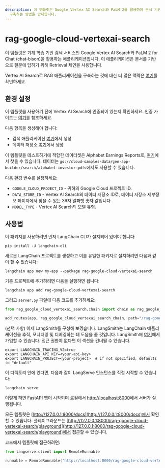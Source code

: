 ```yaml
---
description: 이 템플릿은 Google Vertex AI Search와 PaLM 2를 활용하여 문서 기반 질문에 답변하는 RAG 애플리케이션을
  구축하는 방법을 안내합니다.
---
```


# rag-google-cloud-vertexai-search

이 템플릿은 기계 학습 기반 검색 서비스인 Google Vertex AI Search와 PaLM 2 for Chat (chat-bison)을 활용하는 애플리케이션입니다. 이 애플리케이션은 문서를 기반으로 질문에 답하기 위해 Retrieval 체인을 사용합니다.

Vertex AI Search로 RAG 애플리케이션을 구축하는 것에 대한 더 많은 맥락은 [여기](https://cloud.google.com/generative-ai-app-builder/docs/enterprise-search-introduction)를 확인하세요.

## 환경 설정

이 템플릿을 사용하기 전에 Vertex AI Search에 인증되어 있는지 확인하세요. 인증 가이드는 [여기](https://cloud.google.com/generative-ai-app-builder/docs/authentication)를 참조하세요.

다음 항목을 생성해야 합니다:

- 검색 애플리케이션 [여기](https://cloud.google.com/generative-ai-app-builder/docs/create-engine-es)에서 생성
- 데이터 저장소 [여기](https://cloud.google.com/generative-ai-app-builder/docs/create-data-store-es)에서 생성

이 템플릿을 테스트하기에 적합한 데이터셋은 Alphabet Earnings Reports로, [여기](https://abc.xyz/investor/)에서 찾을 수 있습니다. 데이터는 `gs://cloud-samples-data/gen-app-builder/search/alphabet-investor-pdfs`에서도 사용할 수 있습니다.

다음 환경 변수를 설정하세요:

* `GOOGLE_CLOUD_PROJECT_ID` - 귀하의 Google Cloud 프로젝트 ID.
* `DATA_STORE_ID` - Vertex AI Search의 데이터 저장소 ID로, 데이터 저장소 세부정보 페이지에서 찾을 수 있는 36자 알파벳 숫자 값입니다.
* `MODEL_TYPE` - Vertex AI Search의 모델 유형.

## 사용법

이 패키지를 사용하려면 먼저 LangChain CLI가 설치되어 있어야 합니다:

```shell
pip install -U langchain-cli
```


새로운 LangChain 프로젝트를 생성하고 이를 유일한 패키지로 설치하려면 다음과 같이 할 수 있습니다:

```shell
langchain app new my-app --package rag-google-cloud-vertexai-search
```


기존 프로젝트에 추가하려면 다음을 실행하면 됩니다:

```shell
langchain app add rag-google-cloud-vertexai-search
```


그리고 `server.py` 파일에 다음 코드를 추가하세요:

```python
from rag_google_cloud_vertexai_search.chain import chain as rag_google_cloud_vertexai_search_chain

add_routes(app, rag_google_cloud_vertexai_search_chain, path="/rag-google-cloud-vertexai-search")
```


(선택 사항) 이제 LangSmith를 구성해 보겠습니다.
LangSmith는 LangChain 애플리케이션을 추적, 모니터링 및 디버깅하는 데 도움을 줄 것입니다.
LangSmith에 [여기](https://smith.langchain.com/)에서 가입할 수 있습니다.
접근 권한이 없다면 이 섹션을 건너뛸 수 있습니다.

```shell
export LANGCHAIN_TRACING_V2=true
export LANGCHAIN_API_KEY=<your-api-key>
export LANGCHAIN_PROJECT=<your-project>  # if not specified, defaults to "default"
```


이 디렉토리 안에 있다면, 다음과 같이 LangServe 인스턴스를 직접 시작할 수 있습니다:

```shell
langchain serve
```


이렇게 하면 FastAPI 앱이 시작되며 로컬에서 [http://localhost:8000](http://localhost:8000)에서 서버가 실행됩니다.

모든 템플릿은 [http://127.0.0.1:8000/docs](http://127.0.0.1:8000/docs)에서 확인할 수 있습니다.
플레이그라운드는 [http://127.0.0.1:8000/rag-google-cloud-vertexai-search/playground](http://127.0.0.1:8000/rag-google-cloud-vertexai-search/playground)에서 접근할 수 있습니다.

코드에서 템플릿에 접근하려면:

```python
from langserve.client import RemoteRunnable

runnable = RemoteRunnable("http://localhost:8000/rag-google-cloud-vertexai-search")
```